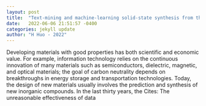 ```yaml
---
layout: post
title:  "Text-mining and machine-learning solid-state synthesis from the scientific literature"
date:   2022-06-06 21:51:57 -0400
categories: jekyll update
author: "H Huo - 2022"
---
```

Developing materials with good properties has both scientific and economic value. For example, information technology relies on the continuous innovation of many materials such as semiconductors, dielectric, magnetic, and optical materials; the goal of carbon neutrality depends on breakthroughs in energy storage and transportation technologies. Today, the design of new materials usually involves the prediction and synthesis of new inorganic compounds. In the last thirty years, the 
Cites: The unreasonable effectiveness of data